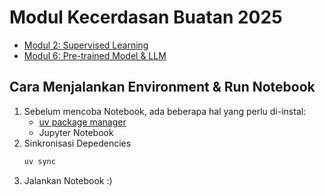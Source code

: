 # Modul Kecerdasan Buatan 2025

- [Modul 2: Supervised Learning](./modul-2/README.md)
- [Modul 6: Pre-trained Model & LLM](./modul-6/README.md)

## Cara Menjalankan Environment & Run Notebook

1. Sebelum mencoba Notebook, ada beberapa hal yang perlu di-instal:
    - [uv package manager ](https://docs.astral.sh/uv/getting-started/installation/)
    - Jupyter Notebook
2. Sinkronisasi Depedencies
    ```sh
    uv sync
    ```
3. Jalankan Notebook :)




